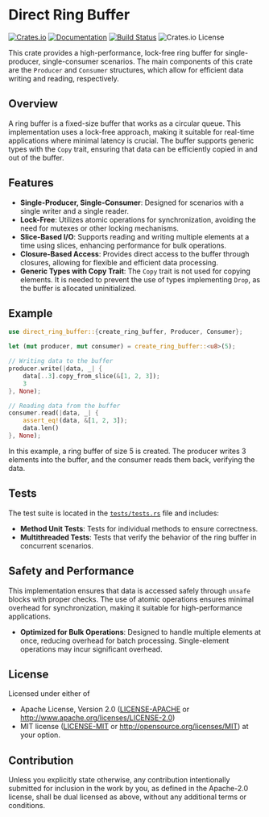 # Direct Ring Buffer

[![Crates.io](https://img.shields.io/crates/v/direct_ring_buffer.svg)](https://crates.io/crates/direct_ring_buffer)
[![Documentation](https://docs.rs/direct_ring_buffer/badge.svg)](https://docs.rs/direct_ring_buffer)
[![Build Status](https://github.com/ain1084/direct_ring_buffer/workflows/Rust/badge.svg)](https://github.com/ain1084/direct_ring_buffer/actions?query=workflow%3ARust)
![Crates.io License](https://img.shields.io/crates/l/direct_ring_buffer)


This crate provides a high-performance, lock-free ring buffer for single-producer, single-consumer scenarios. The main components of this crate are the `Producer` and `Consumer` structures, which allow for efficient data writing and reading, respectively.

## Overview

A ring buffer is a fixed-size buffer that works as a circular queue. This implementation uses a lock-free approach, making it suitable for real-time applications where minimal latency is crucial. The buffer supports generic types with the `Copy` trait, ensuring that data can be efficiently copied in and out of the buffer.

## Features

- **Single-Producer, Single-Consumer**: Designed for scenarios with a single writer and a single reader.
- **Lock-Free**: Utilizes atomic operations for synchronization, avoiding the need for mutexes or other locking mechanisms.
- **Slice-Based I/O**: Supports reading and writing multiple elements at a time using slices, enhancing performance for bulk operations.
- **Closure-Based Access**: Provides direct access to the buffer through closures, allowing for flexible and efficient data processing.
- **Generic Types with Copy Trait**: The `Copy` trait is not used for copying elements. It is needed to prevent the use of types implementing `Drop`, as the buffer is allocated uninitialized.

## Example

```rust
use direct_ring_buffer::{create_ring_buffer, Producer, Consumer};

let (mut producer, mut consumer) = create_ring_buffer::<u8>(5);

// Writing data to the buffer
producer.write(|data, _| {
    data[..3].copy_from_slice(&[1, 2, 3]);
    3
}, None);

// Reading data from the buffer
consumer.read(|data, _| {
    assert_eq!(data, &[1, 2, 3]);
    data.len()
}, None);
```

In this example, a ring buffer of size 5 is created. The producer writes 3 elements into the buffer, and the consumer reads them back, verifying the data.

## Tests

The test suite is located in the [`tests/tests.rs`](https://github.com/ain1084/direct_ring_buffer/blob/main/tests/tests.rs) file and includes:
- **Method Unit Tests**: Tests for individual methods to ensure correctness.
- **Multithreaded Tests**: Tests that verify the behavior of the ring buffer in concurrent scenarios.

## Safety and Performance

This implementation ensures that data is accessed safely through `unsafe` blocks with proper checks. The use of atomic operations ensures minimal overhead for synchronization, making it suitable for high-performance applications.

- **Optimized for Bulk Operations**: Designed to handle multiple elements at once, reducing overhead for batch processing. Single-element operations may incur significant overhead.

## License

Licensed under either of
- Apache License, Version 2.0
([LICENSE-APACHE](LICENSE-APACHE) or http://www.apache.org/licenses/LICENSE-2.0)
- MIT license ([LICENSE-MIT](LICENSE-MIT) or http://opensource.org/licenses/MIT)
at your option.

## Contribution

Unless you explicitly state otherwise, any contribution intentionally submitted for inclusion in the work by you, as defined in the Apache-2.0 license, shall be dual licensed as above, without any additional terms or conditions.
